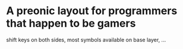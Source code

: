 # A preonic layout for programmers that happen to be gamers


shift keys on both sides, most symbols available on base layer, ...